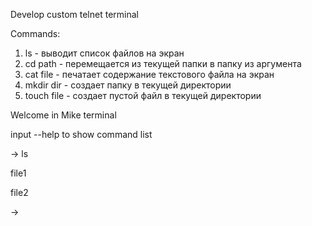 Develop custom telnet terminal

Commands:
1. ls - выводит список файлов на экран
2. cd path - перемещается из текущей папки в папку из аргумента
3. cat file - печатает содержание текстового файла на экран
4. mkdir dir - создает папку в текущей директории
5. touch file - создает пустой файл в текущей директории


Welcome in Mike terminal

input --help to show command list

-> ls

file1

file2

->
